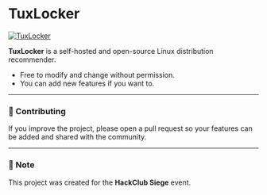 # TuxLocker  

[![TuxLocker](https://hackatime-badge.hackclub.com/U092FCQPD8Q/TuxLocker)](https://hackatime-badge.hackclub.com/U092FCQPD8Q/TuxLocker)  

**TuxLocker** is a self-hosted and open-source Linux distribution recommender.  

- Free to modify and change without permission.  
- You can add new features if you want to.  

---

### 🤝 Contributing  
If you improve the project, please open a pull request so your features can be added and shared with the community.  

---

### 📌 Note  
This project was created for the **HackClub Siege** event.  
